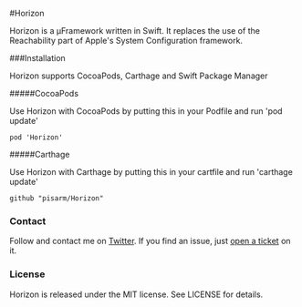 #Horizon

Horizon is a µFramework written in Swift. It replaces the use of the Reachability part of Apple's System Configuration framework.

###Installation

Horizon supports CocoaPods, Carthage and Swift Package Manager

#####CocoaPods

Use Horizon with CocoaPods by putting this in your Podfile and run 'pod update'

```
pod 'Horizon'
```

#####Carthage

Use Horizon with Carthage by putting this in your cartfile and run 'carthage update'

```
github "pisarm/Horizon"
```

### Contact

Follow and contact me on [Twitter](http://twitter.com/pisarm). If you find an issue,
just [open a ticket](https://github.com/pisarm/Horizon/issues/new) on it.

### License

Horizon is released under the MIT license. See LICENSE for details.
